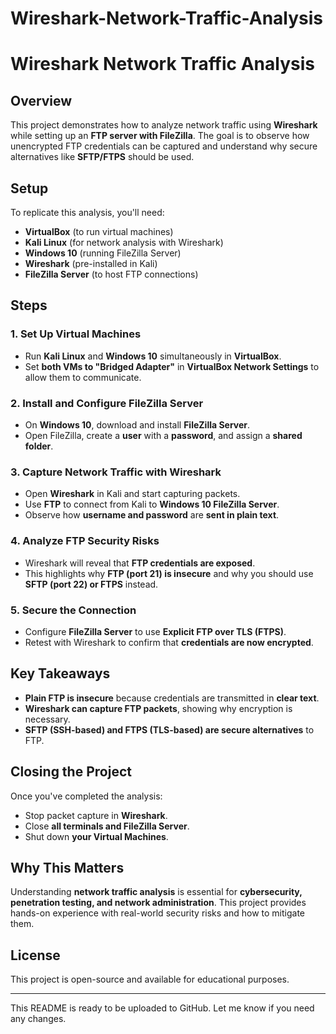 # Wireshark-Network-Traffic-Analysis
# Wireshark Network Traffic Analysis

## Overview
This project demonstrates how to analyze network traffic using **Wireshark** while setting up an **FTP server with FileZilla**. The goal is to observe how unencrypted FTP credentials can be captured and understand why secure alternatives like **SFTP/FTPS** should be used.

## Setup
To replicate this analysis, you'll need:
- **VirtualBox** (to run virtual machines)
- **Kali Linux** (for network analysis with Wireshark)
- **Windows 10** (running FileZilla Server)
- **Wireshark** (pre-installed in Kali)
- **FileZilla Server** (to host FTP connections)

## Steps
### 1. Set Up Virtual Machines
- Run **Kali Linux** and **Windows 10** simultaneously in **VirtualBox**.
- Set **both VMs to "Bridged Adapter"** in **VirtualBox Network Settings** to allow them to communicate.

### 2. Install and Configure FileZilla Server
- On **Windows 10**, download and install **FileZilla Server**.
- Open FileZilla, create a **user** with a **password**, and assign a **shared folder**.

### 3. Capture Network Traffic with Wireshark
- Open **Wireshark** in Kali and start capturing packets.
- Use **FTP** to connect from Kali to **Windows 10 FileZilla Server**.
- Observe how **username and password** are **sent in plain text**.

### 4. Analyze FTP Security Risks
- Wireshark will reveal that **FTP credentials are exposed**.
- This highlights why **FTP (port 21) is insecure** and why you should use **SFTP (port 22) or FTPS** instead.

### 5. Secure the Connection
- Configure **FileZilla Server** to use **Explicit FTP over TLS (FTPS)**.
- Retest with Wireshark to confirm that **credentials are now encrypted**.

## Key Takeaways
- **Plain FTP is insecure** because credentials are transmitted in **clear text**.
- **Wireshark can capture FTP packets**, showing why encryption is necessary.
- **SFTP (SSH-based) and FTPS (TLS-based) are secure alternatives** to FTP.

## Closing the Project
Once you've completed the analysis:
- Stop packet capture in **Wireshark**.
- Close **all terminals and FileZilla Server**.
- Shut down **your Virtual Machines**.

## Why This Matters
Understanding **network traffic analysis** is essential for **cybersecurity, penetration testing, and network administration**. This project provides hands-on experience with real-world security risks and how to mitigate them.

## License
This project is open-source and available for educational purposes.

---

This README is ready to be uploaded to GitHub. Let me know if you need any changes.

